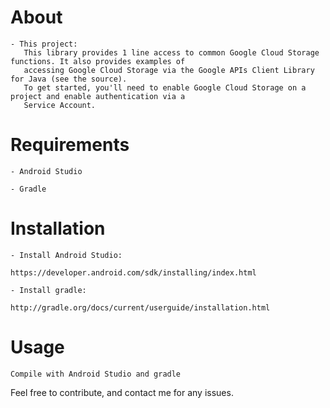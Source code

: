# About
  

    - This project:
       This library provides 1 line access to common Google Cloud Storage functions. It also provides examples of 
       accessing Google Cloud Storage via the Google APIs Client Library for Java (see the source).
       To get started, you'll need to enable Google Cloud Storage on a project and enable authentication via a  
       Service Account. 
        
      
  
   
# Requirements

    - Android Studio

    - Gradle


# Installation

    - Install Android Studio:

    https://developer.android.com/sdk/installing/index.html

    - Install gradle:

    http://gradle.org/docs/current/userguide/installation.html

# Usage
    Compile with Android Studio and gradle


Feel free to contribute, and contact me for any issues.
